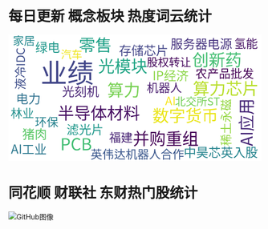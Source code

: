 # 每日更新 概念板块  热度词云统计


![GitHub图像](wordcloud.png)



# 同花顺 财联社  东财热门股统计

![GitHub图像]( HotStock_WordCloud_20250827.png)
